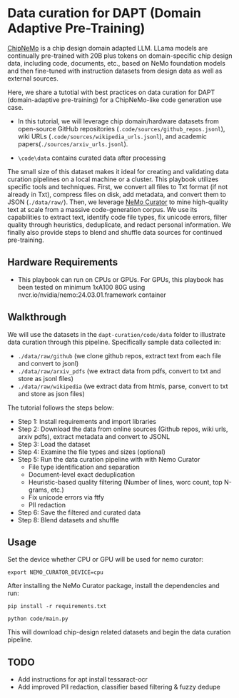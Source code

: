 # Data curation for DAPT (Domain Adaptive Pre-Training)

[ChipNeMo](https://arxiv.org/pdf/2311.00176) is a chip design domain adapted LLM. LLama models are continually pre-trained with 20B plus tokens on domain-specific chip design data, including code, documents, etc., based on NeMo foundation models and then fine-tuned with instruction datasets from design data as well as external sources.

Here, we share a tutotial with best practices on data curation for DAPT (domain-adaptive pre-training) for a ChipNeMo-like code generation use case.

* In this tutorial, we will leverage chip domain/hardware datasets from open-source GitHub repositories (`.code/sources/github_repos.jsonl`), wiki URLs (`.code/sources/wikipedia_urls.jsonl`), and academic papers(`./sources/arxiv_urls.jsonl`).

* `\code\data` contains curated data after processing

The small size of this dataset makes it ideal for creating and validating data curation pipelines on a local machine or a cluster.
This playbook utilizes specific tools and techniques. First, we convert all files to Txt format (if not already in Txt), compress files on disk, add metadata, and convert them to JSON (`./data/raw/`). Then, we leverage [NeMo Curator](https://github.com/NVIDIA/NeMo-Curator/tree/main) to mine high-quality text at scale from a massive code-generation corpus. We use its capabilities to extract text, identify code file types, fix unicode errors, filter quality through heuristics, deduplicate, and redact personal information. We finally also provide steps to blend and shuffle data sources for continued pre-training.


## Hardware Requirements
* This playbook can run on CPUs or GPUs. For GPUs, this playbook has been tested on minimum 1xA100 80G using nvcr.io/nvidia/nemo:24.03.01.framework container


## Walkthrough

We will use the datasets in the `dapt-curation/code/data` folder to illustrate data curation through this pipeline. Specifically sample data collected in:
* `./data/raw/github` (we clone github repos, extract text from each file and convert to jsonl)
* `./data/raw/arxiv_pdfs` (we extract data from pdfs, convert to txt and store as jsonl files)
* `./data/raw/wikipedia` (we extract data from htmls, parse, convert to txt and store as json files)

The tutorial follows the steps below:<br>
- Step 1: Install requirements and import libraries<br>
- Step 2: Download the data from online sources (Github repos, wiki urls, arxiv pdfs), extract metadata and convert to JSONL<br>
- Step 3: Load the dataset <br>
- Step 4: Examine the file types and sizes (optional) <br>
- Step 5: Run the data curation pipeline with with Nemo Curator<br>
    - File type identification and separation
    - Document-level exact deduplication
    - Heuristic-based quality filtering (Number of lines, worc count, top N-grams, etc.)
    - Fix unicode errors via ftfy
    - PII redaction
- Step 6: Save the filtered and curated data <br>
- Step 8: Blend datasets and shuffle


## Usage
Set the device whether CPU or GPU will be used for nemo curator:

`export NEMO_CURATOR_DEVICE=cpu`

After installing the NeMo Curator package, install the dependencies and run:

`pip install -r requirements.txt`

`python code/main.py`

This will download chip-design related datasets and begin the data curation pipeline.


## TODO
* Add instructions for apt install tessaract-ocr
* Add improved PII redaction, classifier based filtering & fuzzy dedupe

